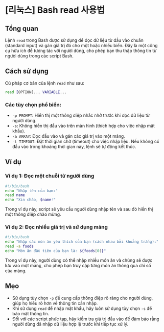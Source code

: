 # [리눅스] Bash read 사용법

## Tổng quan
Lệnh `read` trong Bash được sử dụng để đọc dữ liệu từ đầu vào chuẩn (standard input) và gán giá trị đó cho một hoặc nhiều biến. Đây là một công cụ hữu ích để tương tác với người dùng, cho phép bạn thu thập thông tin từ người dùng trong các script Bash.

## Cách sử dụng
Cú pháp cơ bản của lệnh `read` như sau:

```bash
read [OPTION]... VARIABLE...
```

### Các tùy chọn phổ biến:
- `-p PROMPT`: Hiển thị một thông điệp nhắc nhở trước khi đọc dữ liệu từ người dùng.
- `-s`: Không hiển thị đầu vào trên màn hình (thích hợp cho việc nhập mật khẩu).
- `-a ARRAY`: Đọc đầu vào và gán các giá trị vào một mảng.
- `-t TIMEOUT`: Đặt thời gian chờ (timeout) cho việc nhập liệu. Nếu không có đầu vào trong khoảng thời gian này, lệnh sẽ tự động kết thúc.

## Ví dụ
### Ví dụ 1: Đọc một chuỗi từ người dùng
```bash
#!/bin/bash
echo "Nhập tên của bạn:"
read name
echo "Xin chào, $name!"
```
Trong ví dụ này, script sẽ yêu cầu người dùng nhập tên và sau đó hiển thị một thông điệp chào mừng.

### Ví dụ 2: Đọc nhiều giá trị và sử dụng mảng
```bash
#!/bin/bash
echo "Nhập các món ăn yêu thích của bạn (cách nhau bởi khoảng trắng):"
read -a foods
echo "Món ăn đầu tiên của bạn là: ${foods[0]}"
```
Trong ví dụ này, người dùng có thể nhập nhiều món ăn và chúng sẽ được lưu vào một mảng, cho phép bạn truy cập từng món ăn thông qua chỉ số của mảng.

## Mẹo
- Sử dụng tùy chọn `-p` để cung cấp thông điệp rõ ràng cho người dùng, giúp họ hiểu rõ hơn về thông tin cần nhập.
- Khi sử dụng `read` để nhập mật khẩu, hãy luôn sử dụng tùy chọn `-s` để bảo mật thông tin.
- Đối với các script phức tạp, hãy kiểm tra giá trị đầu vào để đảm bảo rằng người dùng đã nhập dữ liệu hợp lệ trước khi tiếp tục xử lý.